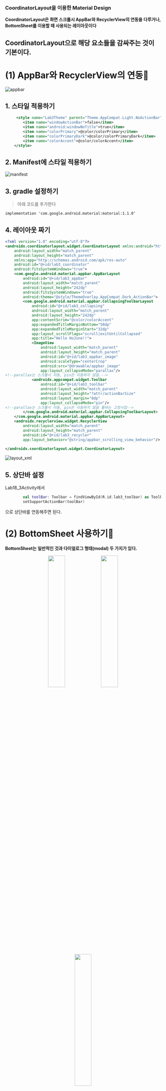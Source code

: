 ### CoordinatorLayout을 이용한 Material Design

**CoordinatorLayout은 화면 스크롤시 AppBar와 RecyclerView의 연동을 다루거나,  BottomSheet를 이용할 때 사용되는 레이아웃이다**

## CoordinatorLayout으로 해당 요소들을 감싸주는 것이 기본이다.


# (1) AppBar와 RecyclerView의 연동&#128215;

![appbar](https://user-images.githubusercontent.com/54485132/76851628-ee3e6c80-688c-11ea-91a9-775eb2c0663b.gif)

## 1. 스타일 적용하기
```xml
     <style name="Lab3Theme" parent="Theme.AppCompat.Light.NoActionBar">
        <item name="windowActionBar">false</item>
        <item name="android:windowNoTitle">true</item>
        <item name="colorPrimary">@color/colorPrimary</item>
        <item name="colorPrimaryDark">@color/colorPrimaryDark</item>
        <item name="colorAccent">@color/colorAccent</item>
    </style>
```

## 2. Manifest에 스타일 적용하기
![manifest](https://user-images.githubusercontent.com/54485132/76851631-ef6f9980-688c-11ea-85bc-1426ba56d6a5.png)


## 3. gradle 설정하기
> 아래 코드를 추가한다

```
implementation 'com.google.android.material:material:1.1.0’
```

## 4. 레이아웃 짜기

```xml
<?xml version="1.0" encoding="utf-8"?>
<androidx.coordinatorlayout.widget.CoordinatorLayout xmlns:android="http://schemas.android.com/apk/res/android"
    android:layout_width="match_parent"
    android:layout_height="match_parent"
    xmlns:app="http://schemas.android.com/apk/res-auto"
    android:id="@+id/lab3_coordinator"
    android:fitsSystemWindows="true">
    <com.google.android.material.appbar.AppBarLayout
        android:id="@+id/lab3_appbar"
        android:layout_width="match_parent"
        android:layout_height="242dp"
        android:fitsSystemWindows="true"
        android:theme="@style/ThemeOverlay.AppCompat.Dark.ActionBar">
        <com.google.android.material.appbar.CollapsingToolbarLayout
            android:id="@+id/lab3_collapsing"
            android:layout_width="match_parent"
            android:layout_height="242dp"
            app:contentScrim="@color/colorAccent"
            app:expandedTitleMarginBottom="50dp"
            app:expandedTitleMarginStart="32dp"
            app:layout_scrollFlags="scroll|exitUntilCollapsed"
            app:title="Hello HoJune!!">
            <ImageView
                android:layout_width="match_parent"
                android:layout_height="match_parent"
                android:id="@+id/lab3_appbar_image"
                android:scaleType="centerCrop"
                android:src="@drawable/appbar_image"
                app:layout_collapseMode="parallax"/> 
<!--parallax는 스크롤시 이동, pin은 이동하지 않음.-->
            <androidx.appcompat.widget.Toolbar
                android:id="@+id/lab3_toolbar"
                android:layout_width="match_parent"
                android:layout_height="?attr/actionBarSize"
                android:layout_margin="8dp"
                app:layout_collapseMode="pin"/>
<!--parallax는 스크롤시 이동, pin은 이동하지 않음 툴바는 고정시킴-->
        </com.google.android.material.appbar.CollapsingToolbarLayout>
    </com.google.android.material.appbar.AppBarLayout>
    <androidx.recyclerview.widget.RecyclerView
        android:layout_width="match_parent"
        android:layout_height="match_parent"
        android:id="@+id/lab3_recycler"
        app:layout_behavior="@string/appbar_scrolling_view_behavior"/>

</androidx.coordinatorlayout.widget.CoordinatorLayout>
```

![layout_xml](https://user-images.githubusercontent.com/54485132/76851637-f1395d00-688c-11ea-848d-42c22e9fec9e.png)

## 5. 상단바 설정
Lab18_3Activity에서 
```kotlin
        val toolBar: Toolbar = findViewById(R.id.lab3_toolbar) as Toolbar
        setSupportActionBar(toolBar)
```
으로 상단바를 연동해주면 된다.



# (2) BottomSheet 사용하기&#128215;

**BottomSheet는 일반적인 것과 다이얼로그 형태(modal) 두 가지가 있다.**
<center>
    <div>
        <img src="https://user-images.githubusercontent.com/54485132/76853003-d9afa380-688f-11ea-9512-3513ba92b70f.png" width="33%">
        <img src="https://user-images.githubusercontent.com/54485132/76852995-d6b4b300-688f-11ea-981f-fa41922fb1fe.png" width="33%">
        <img src="https://user-images.githubusercontent.com/54485132/76852999-d87e7680-688f-11ea-9bdd-01f5a1648721.png" width="33%">
    </div>
</center>
![GIF](https://user-images.githubusercontent.com/54485132/76852989-d4525900-688f-11ea-9357-12fa82405f8d.gif)
**구현 방법은 다음과 같다.**
## 1. gradle 설정
```
  implementation 'com.google.android.material:material:1.1.0'
  implementation 'com.android.support:appcompat-v7:29.0.0'
  implementation 'com.android.support:design:29.0.0’
```

## 2. layout 파일
#### (1) lab4_sheet_row.xml -> 모달 시트에 들어갈 리사이클러뷰의 아이템 뷰
```xml
<?xml version="1.0" encoding="utf-8"?>
<LinearLayout xmlns:android="http://schemas.android.com/apk/res/android"
    android:layout_width="match_parent"
    android:layout_height="56dp"
    android:gravity="center_vertical"
    android:orientation="horizontal"
    android:padding="16dp">

    <ImageView
        android:id="@+id/lab4_sheet_row_imageView"
        android:layout_width="24dp"
        android:layout_height="24dp"/>

    <TextView
        android:id="@+id/lab4_sheet_row_textView"
        android:layout_width="match_parent"
        android:layout_height="wrap_content"
        android:layout_marginLeft="32dp"/>
</LinearLayout>
```
#### (2) lab4_modal_sheet.xml -> 모달 시트에 들어갈 리사이클러뷰
```xml
<?xml version="1.0" encoding="utf-8"?>
<androidx.recyclerview.widget.RecyclerView xmlns:android="http://schemas.android.com/apk/res/android"
    xmlns:app="http://schemas.android.com/apk/res-auto"
    android:id="@+id/lab4_recyclerView"
    android:layout_width="match_parent"
    android:layout_height="wrap_content"
    android:layout_margin="16dp"
    app:behavior_peekHeight="120dp" />
```

#### (3) activity_lab18_4.xml

> **Bottom Sheet로 이용할 부분을 LinearLayout에 넣어두고,
app:behavior...들로 설정함.
peekHeight는 기본 높이, hidable 속성으로 숨기거나 올릴 수 있다.**

![layout](https://user-images.githubusercontent.com/54485132/76853003-d9afa380-688f-11ea-9512-3513ba92b70f.png)

```xml
<?xml version="1.0" encoding="utf-8"?>
<androidx.coordinatorlayout.widget.CoordinatorLayout xmlns:android="http://schemas.android.com/apk/res/android"
    xmlns:app="http://schemas.android.com/apk/res-auto"
    xmlns:tools="http://schemas.android.com/tools"
    android:layout_width="match_parent"
    android:id="@+id/lab4_coordinator"
    android:layout_height="match_parent"
    tools:context=".Lab18_4Activity">
    <Button
        android:id="@+id/lab4_button"
        android:layout_margin="32dp"
        android:text="Modal Bottom Sheet"
        android:layout_width="match_parent"
        android:layout_height="wrap_content"/>

    <LinearLayout
        android:id="@+id/lab4_bottom_sheet"
        android:layout_width="match_parent"
        android:layout_height="250dp"
        android:background="#ebebeb"
        android:orientation="vertical"
        android:padding="16dp"
    app:layout_behavior="com.google.android.material.bottomsheet.BottomSheetBehavior"
        app:behavior_peekHeight = "120dp"
        app:behavior_hideable = "false">

        <TextView
            android:layout_width="wrap_content"
            android:layout_height="wrap_content"
            android:text="Persistent Bottom sheets"
            android:textColor="#df000000"
            android:textSize="20dp"/>

        <TextView
            android:layout_width="wrap_content"
            android:layout_height="wrap_content"
            android:layout_marginBottom="16dp"
            android:layout_marginTop="16dp"
            android:text="Persistent bottom sheets"
            android:textColor="#000000"
            android:textSize="16dp"/>

    </LinearLayout>

</androidx.coordinatorlayout.widget.CoordinatorLayout>
```

## 3. Lab4RecyclerViewAdapter.kt

> ViewHolder와 Data Class를 갖고 있는 Adapter

```kotlin
class Lab4RecyclerViewAdapter(private val list: List<DataVO>) :
    RecyclerView.Adapter<ItemHolder>() {
    override fun onCreateViewHolder(parent: ViewGroup, viewType: Int): ItemHolder {
        val root =
            LayoutInflater.from(parent.context).inflate(R.layout.lab4_sheet_row, parent, false)
        return ItemHolder(root)
    }

    override fun onBindViewHolder(holder: ItemHolder, position: Int) {
        val vo = list[position]
        holder.textView.text = vo.title
        holder.imageView.setImageDrawable(vo.image)
    }

    override fun getItemCount(): Int {
        return list.size
    }

}

class ItemHolder(root: View?) :
    RecyclerView.ViewHolder(root!!) {
    var textView: TextView
    var imageView: ImageView

    init {
        imageView =
            itemView.findViewById<View>(R.id.lab4_sheet_row_imageView) as ImageView
        textView =
            itemView.findViewById<View>(R.id.lab4_sheet_row_textView) as TextView
    }
}

class DataVO {
    var title: String? = null
    var image: Drawable? = null
}
```

## 4. Lab18_4Activity.kt
```kotlin
class Lab18_4Activity : AppCompatActivity(), View.OnClickListener {

    lateinit var persistentBottomSeet : BottomSheetBehavior<View>
    lateinit var modalBottomSeet : BottomSheetDialog
    override fun onCreate(savedInstanceState: Bundle?) {
        super.onCreate(savedInstanceState)
        setContentView(R.layout.activity_lab18_4)
        init()
    }

    private fun init(){
        lab4_button.setOnClickListener(this)
        initPersistentBottomSheet()
    }
    override fun onClick(v: View?) {
        createDialog()
    }
    private fun createDialog(){
        val list = mutableListOf<DataVO>()

        val vo = DataVO()
        vo.title = "Keep"
        vo.image = ResourcesCompat.getDrawable(resources,R.drawable.appbar_image,null)
        list.add(vo)
        val vo1 = DataVO()
        val vo2 = DataVO()
        val vo3 = DataVO()
        vo1.title = "Inbox"
        vo1.image = ResourcesCompat.getDrawable(resources,R.drawable.appbar_image,null)
        list.add(vo1)
        vo2.title = "asfd"
        vo2.image = ResourcesCompat.getDrawable(resources,R.drawable.appbar_image,null)
        list.add(vo2)
        vo3.title = "sfasdx"
        vo3.image = ResourcesCompat.getDrawable(resources,R.drawable.appbar_image,null)
        list.add(vo3)

        val adapter = Lab4RecyclerViewAdapter(list)
        val view = layoutInflater.inflate(R.layout.lab4_modal_sheet,null)
        val rv = view.findViewById<RecyclerView>(R.id.lab4_recyclerView)
        rv.layoutManager = LinearLayoutManager(this,LinearLayoutManager.VERTICAL,false)
        rv.adapter = adapter

        modalBottomSeet = BottomSheetDialog(this)
        modalBottomSeet.setContentView(view)
        modalBottomSeet.show()
    }
    private fun initPersistentBottomSheet(){
        val bottomSheet = lab4_bottom_sheet
        persistentBottomSeet = BottomSheetBehavior.from(bottomSheet)
    }
}
```
